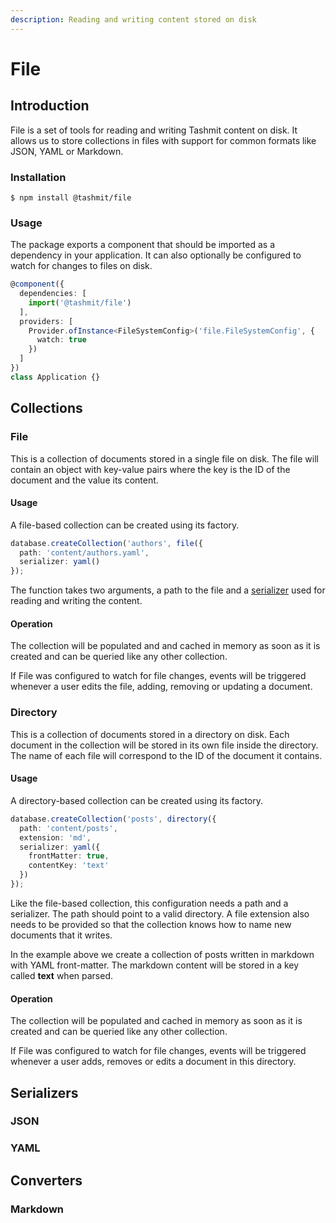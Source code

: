 ```yaml
---
description: Reading and writing content stored on disk
---
```


# File

## Introduction

File is a set of tools for reading and writing Tashmit content on disk. It allows us to store collections in files with support for common formats like JSON, YAML or Markdown.

### Installation

```text
$ npm install @tashmit/file
```

### Usage

The package exports a component that should be imported as a dependency in your application. It can also optionally be configured to watch for changes to files on disk.

```typescript
@component({
  dependencies: [
    import('@tashmit/file')
  ],
  providers: [
    Provider.ofInstance<FileSystemConfig>('file.FileSystemConfig', {
      watch: true
    })
  ]
})
class Application {}
```

## Collections

### File

This is a collection of documents stored in a single file on disk. The file will contain an object with key-value pairs where the key is the ID of the document and the value its content.

#### Usage

A file-based collection can be created using its factory.

```typescript
database.createCollection('authors', file({
  path: 'content/authors.yaml',
  serializer: yaml()
});
```

The function takes two arguments, a path to the file and a [serializer]() used for reading and writing the content.

#### Operation

The collection will be populated and and cached in memory as soon as it is created and can be queried like any other collection.

If File was configured to watch for file changes, events will be triggered whenever a user edits the file, adding, removing or updating a document.

### Directory

This is a collection of documents stored in a directory on disk. Each document in the collection will be stored in its own file inside the directory. The name of each file will correspond to the ID of the document it contains.

#### Usage

A directory-based collection can be created using its factory.

```typescript
database.createCollection('posts', directory({
  path: 'content/posts',
  extension: 'md',
  serializer: yaml({
    frontMatter: true,
    contentKey: 'text'
  })
});
```

Like the file-based collection, this configuration needs a path and a serializer. The path should point to a valid directory. A file extension also needs to be provided so that the collection knows how to name new documents that it writes.

In the example above we create a collection of posts written in markdown with YAML front-matter. The markdown content will be stored in a key called **text** when parsed.

#### Operation

The collection will be populated and cached in memory as soon as it is created and can be queried like any other collection.

If File was configured to watch for file changes, events will be triggered whenever a user adds, removes or edits a document in this directory.

## Serializers

### JSON

### YAML

## Converters

### Markdown

